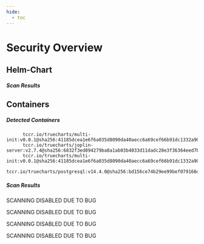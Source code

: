 ```yaml
---
hide:
  - toc
---
```


# Security Overview

<link href="https://truecharts.org/_static/trivy.css" type="text/css" rel="stylesheet" />

## Helm-Chart

##### Scan Results


## Containers

##### Detected Containers

          tccr.io/truecharts/multi-init:v0.0.1@sha256:41185dcea1e6f6a035d8090da40aecc6a69cef66b91dc1332a90c9d22861d367
          tccr.io/truecharts/joplin-server:v2.7.4@sha256:6832f3ed894279ba8a1ab03b4033d11dadc28e3f36364eed7b69eadb52f8e1e4
          tccr.io/truecharts/multi-init:v0.0.1@sha256:41185dcea1e6f6a035d8090da40aecc6a69cef66b91dc1332a90c9d22861d367
          tccr.io/truecharts/postgresql:v14.4.0@sha256:bd156ce74b29ee99bef079166d7472f27748889aea4c5f02001eba9499e7aebe

##### Scan Results

SCANNING DISABLED DUE TO BUG

SCANNING DISABLED DUE TO BUG

SCANNING DISABLED DUE TO BUG

SCANNING DISABLED DUE TO BUG
